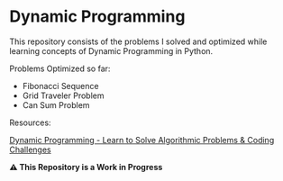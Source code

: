 # Dynamic Programming

This repository consists of the problems I solved and optimized while learning concepts of Dynamic Programming in Python.

Problems Optimized so far:

* Fibonacci Sequence
* Grid Traveler Problem
* Can Sum Problem

Resources:

[Dynamic Programming - Learn to Solve Algorithmic Problems & Coding Challenges](https://www.youtube.com/watch?v=oBt53YbR9Kk)

**⚠️ This Repository is a Work in Progress**